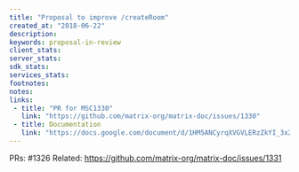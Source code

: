 ```yaml
---
title: "Proposal to improve /createRoom"
created_at: "2018-06-22"
description:
keywords: proposal-in-review
client_stats:
server_stats:
sdk_stats:
services_stats:
footnotes:
notes:
links:
 - title: "PR for MSC1330"
   link: "https://github.com/matrix-org/matrix-doc/issues/1330"
 - title: Documentation
   link: "https://docs.google.com/document/d/1HM5ANCyrqXVGVLERzZkYI_3x2_KpYYmtWZXnFdIV66k/edit?usp=sharing"
---
```

PRs: #1326
Related: https://github.com/matrix-org/matrix-doc/issues/1331
